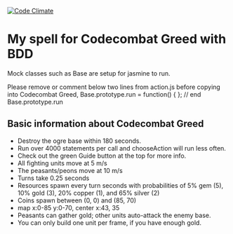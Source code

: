 [![Code Climate](https://codeclimate.com/github/neo008/codecombatgreed.png)](https://codeclimate.com/github/neo008/codecombatgreed)# My spell for Codecombat Greed with BDDMock classes such as Base are setup for jasmine to run. Please remove or comment below two lines from action.js before copying into Codecombat Greed,Base.prototype.run = function() { }; // end Base.prototype.run## Basic information about Codecombat Greed- Destroy the ogre base within 180 seconds.- Run over 4000 statements per call and chooseAction will run less often.- Check out the green Guide button at the top for more info.- All fighting units move at 5 m/s- The peasants/peons move at 10 m/s- Turns take 0.25 seconds- Resources spawn every turn seconds with probabilities of 5% gem (5), 10% gold (3), 20% copper (1), and 65% silver (2)- Coins spawn between (0, 0) and (85, 70)- map x:0-85 y:0-70, center x:43, 35- Peasants can gather gold; other units auto-attack the enemy base.- You can only build one unit per frame, if you have enough gold.